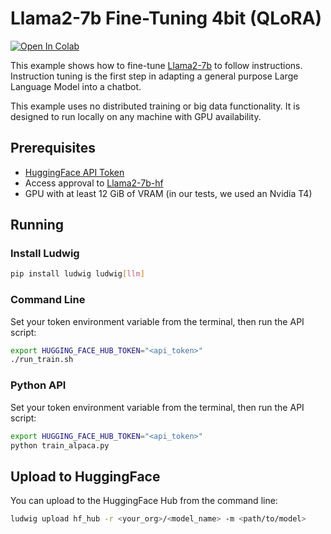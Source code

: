 # Llama2-7b Fine-Tuning 4bit (QLoRA)

[![Open In Colab](https://colab.research.google.com/assets/colab-badge.svg)](https://colab.research.google.com/drive/1c3AO8l_H6V_x37RwQ8V7M6A-RmcBf2tG?usp=sharing)

This example shows how to fine-tune [Llama2-7b](https://huggingface.co/meta-llama/Llama-2-7b-hf) to follow instructions.
Instruction tuning is the first step in adapting a general purpose Large Language Model into a chatbot.

This example uses no distributed training or big data functionality. It is designed to run locally on any machine
with GPU availability.

## Prerequisites

- [HuggingFace API Token](https://huggingface.co/docs/hub/security-tokens)
- Access approval to [Llama2-7b-hf](https://huggingface.co/meta-llama/Llama-2-7b-hf)
- GPU with at least 12 GiB of VRAM (in our tests, we used an Nvidia T4)

## Running

### Install Ludwig

```sh
pip install ludwig ludwig[llm]
```

### Command Line

Set your token environment variable from the terminal, then run the API script:

```bash
export HUGGING_FACE_HUB_TOKEN="<api_token>"
./run_train.sh
```

### Python API

Set your token environment variable from the terminal, then run the API script:

```bash
export HUGGING_FACE_HUB_TOKEN="<api_token>"
python train_alpaca.py
```

## Upload to HuggingFace

You can upload to the HuggingFace Hub from the command line:

```bash
ludwig upload hf_hub -r <your_org>/<model_name> -m <path/to/model>
```
